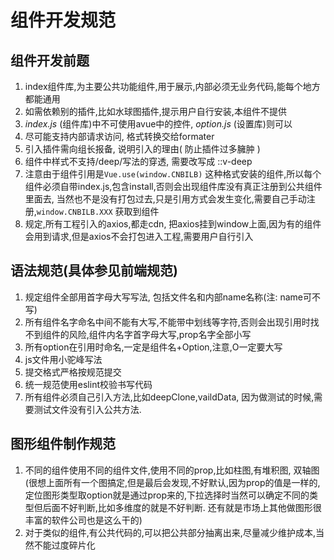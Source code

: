 # 组件开发规范
## 组件开发前题
1. index组件库,为主要公共功能组件,用于展示,内部必须无业务代码,能每个地方都能通用
2. 如需依赖别的插件,比如水球图插件,提示用户自行安装,本组件不提供
3. *index.js* (组件库)中不可使用avue中的控件, *option.js* (设置库)则可以  
4. 尽可能支持内部请求访问, 格式转换交给formater
5. 引入插件需向组长报备, 说明引入的理由( 防止插件过多臃肿 )
6. 组件中样式不支持/deep/写法的穿透, 需要改写成 ::v-deep
7. 注意由于组件引用是`Vue.use(window.CNBILB)` 这种格式安装的组件,所以每个组件必须自带index.js,包含install,否则会出现组件库没有真正注册到公共组件里面去, 当然也不是没有打包过去,只是引用方式会发生变化,需要自己手动注册,`window.CNBILB.XXX` 获取到组件
8. 规定,所有工程引入的axios,都走cdn, 把axios挂到window上面,因为有的组件会用到请求,但是axios不会打包进入工程,需要用户自行引入
## 语法规范(具体参见前端规范)
1. 规定组件全部用首字母大写写法, 包括文件名和内部name名称(注: name可不写) 
2. 所有组件名字命名中间不能有大写,不能带中划线等字符,否则会出现引用时找不到组件的风险,组件内名字首字母大写,prop名字全部小写
3. 所有option在引用时命名,一定是组件名+Option,注意,O一定要大写 
4. js文件用小驼峰写法  
5. 提交格式严格按规范提交  
6. 统一规范使用eslint校验书写代码  
7. 所有组件必须自己引入方法,比如deepClone,vaildData, 因为做测试的时候,需要测试文件没有引入公共方法.

## 图形组件制作规范
1. 不同的组件使用不同的组件文件,使用不同的prop,比如柱图,有堆积图, 双轴图(很想上面所有一个图搞定,但是最后会发现,不好默认,因为prop的值是一样的,定位图形类型取option就是通过prop来的,下拉选择时当然可以确定不同的类型但后面不好判断,比如多维度的就是不好判断. 还有就是市场上其他做图形很丰富的软件公司也是这么干的)
2. 对于类似的组件,有公共代码的,可以把公共部分抽离出来,尽量减少维护成本,当然不能过度碎片化

